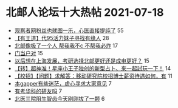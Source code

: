# 北邮人论坛十大热帖 2021-07-18

- [观察者网粉丝也就图一乐，心医直接提纯了](https://bbs.byr.cn/article/Picture/3294865) 55
- [【有王道】代95活力妹子寻找有缘人](https://bbs.byr.cn/article/Friends/1999388) 28
- [北邮像极了一个人 帮我我不c 不帮我必炸](https://bbs.byr.cn/article/Talking/6289664) 17
- [门当户对](https://bbs.byr.cn/article/Feeling/3174740) 15
- [以后想在上海发展，考研选择北邮更好还是成电更好？](https://bbs.byr.cn/article/BYRatSH/8606) 15
- [【转】超神准！星座小王子独创的新型占卜、來一起試玩一下！](https://bbs.byr.cn/article/Constellations/326533) 14
- [【校招】【问题】求解答：移动研究院校招博士薪资待遇如何，有](https://bbs.byr.cn/article/Job/2138067) 11
- [本gapper有些迷茫，虚心寻求大家意见](https://bbs.byr.cn/article/GoAbroad/378725) 7
- [有考华科的研友吗](https://bbs.byr.cn/article/AimGraduate/1208922) 7
- [北医三院阻生智齿今天刚刚拔了一颗](https://bbs.byr.cn/article/Health/225828) 6


